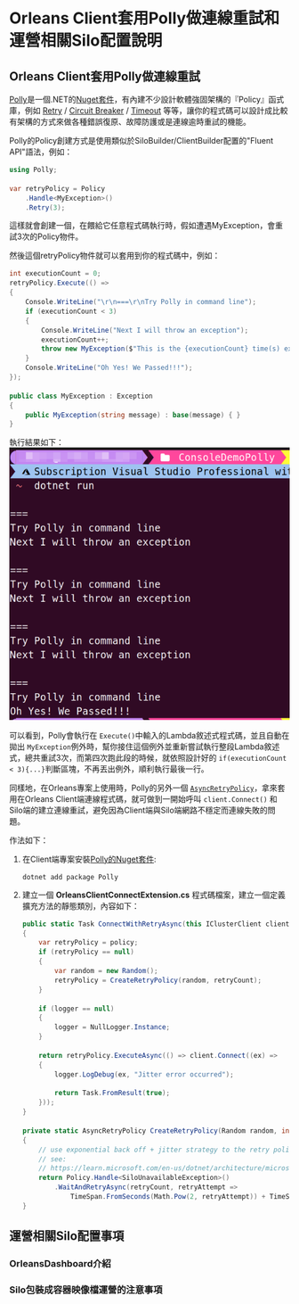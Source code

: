 # Orleans Client套用Polly做連線重試和運營相關Silo配置說明

## Orleans Client套用Polly做連線重試

[Polly](https://github.com/App-vNext/Polly)是一個.NET的[Nuget套件](https://www.nuget.org/packages/Polly)，有內建不少設計軟體強固架構的『Policy』函式庫，例如 [Retry](https://github.com/App-vNext/Polly/wiki/Retry) / [Circuit Breaker](https://github.com/App-vNext/Polly/wiki/Advanced-Circuit-Breaker) / [Timeout](https://github.com/App-vNext/Polly/wiki/Timeout) 等等，讓你的程式碼可以設計成比較有架構的方式來做各種錯誤復原、故障防護或是連線逾時重試的機能。

Polly的Policy創建方式是使用類似於SiloBuilder/ClientBuilder配置的"Fluent API"語法，例如：
```csharp
using Polly;

var retryPolicy = Policy
    .Handle<MyException>()
    .Retry(3);
```
這樣就會創建一個，在餵給它任意程式碼執行時，假如遭遇MyException，會重試3次的Policy物件。

然後這個retryPolicy物件就可以套用到你的程式碼中，例如：
```csharp
int executionCount = 0;
retryPolicy.Execute(() =>
{
    Console.WriteLine("\r\n===\r\nTry Polly in command line");
    if (executionCount < 3)
    {
        Console.WriteLine("Next I will throw an exception");
        executionCount++;
        throw new MyException($"This is the {executionCount} time(s) exception");
    }
    Console.WriteLine("Oh Yes! We Passed!!!");
});

public class MyException : Exception
{
    public MyException(string message) : base(message) { }
}
```
執行結果如下：
![](./polly_retry_policy_demo.png)

可以看到，Polly會執行在 `Execute()`中輸入的Lambda敘述式程式碼，並且自動在拋出 `MyException`例外時，幫你接住這個例外並重新嘗試執行整段Lambda敘述式，總共重試3次，而第四次跑此段的時候，就依照設計好的 `if(executionCount < 3){...}`判斷區塊，不再丟出例外，順利執行最後一行。

同樣地，在Orleans專案上使用時，Polly的另外一個 [`AsyncRetryPolicy`](https://github.com/App-vNext/Polly/blob/master/src/Polly/Retry/AsyncRetryPolicy.cs)，拿來套用在Orleans Client端連線程式碼，就可做到一開始呼叫 `client.Connect()` 和Silo端的建立連線重試，避免因為Client端與Silo端網路不穩定而連線失敗的問題。

作法如下：
1. 在Client端專案安裝[Polly的Nuget套件](https://www.nuget.org/packages/Polly):
    ```shell
    dotnet add package Polly
    ```
2. 建立一個 **OrleansClientConnectExtension.cs** 程式碼檔案，建立一個定義擴充方法的靜態類別，內容如下：
    ```csharp
    public static Task ConnectWithRetryAsync(this IClusterClient client, int retryCount = 5, AsyncRetryPolicy policy = null, ILogger logger = null)
    {
        var retryPolicy = policy;
        if (retryPolicy == null)
        {
            var random = new Random();
            retryPolicy = CreateRetryPolicy(random, retryCount);
        }

        if (logger == null)
        {
            logger = NullLogger.Instance;
        }

        return retryPolicy.ExecuteAsync(() => client.Connect((ex) =>
        {
            logger.LogDebug(ex, "Jitter error occurred");

            return Task.FromResult(true);
        }));
    }

    private static AsyncRetryPolicy CreateRetryPolicy(Random random, int retryCount)
    {
        // use exponential back off + jitter strategy to the retry policy
        // see: 
        // https://learn.microsoft.com/en-us/dotnet/architecture/microservices/implement-resilient-applications/implement-http-call-retries-exponential-backoff-polly
        return Policy.Handle<SiloUnavailableException>()
            .WaitAndRetryAsync(retryCount, retryAttempt =>
                TimeSpan.FromSeconds(Math.Pow(2, retryAttempt)) + TimeSpan.FromMilliseconds(random.Next(0, 100)));
    }
    ``` 


## 運營相關Silo配置事項

### OrleansDashboard介紹

### Silo包裝成容器映像檔運營的注意事項